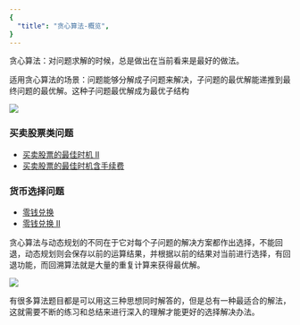 ```yaml
---
{
  "title": "贪心算法-概览",
}
---
```


贪心算法：对问题求解的时候，总是做出在当前看来是最好的做法。

适用贪心算法的场景：问题能够分解成子问题来解决，子问题的最优解能递推到最终问题的最优解。这种子问题最优解成为最优子结构

![](https://i.loli.net/2019/08/18/ZqOBvnsPUFVzXWp.jpg)

### 买卖股票类问题

- [买卖股票的最佳时机 II](https://leetcode-cn.com/problems/best-time-to-buy-and-sell-stock-ii/)
- [买卖股票的最佳时机含手续费](https://leetcode-cn.com/problems/best-time-to-buy-and-sell-stock-with-transaction-fee)

###  货币选择问题

- [零钱兑换](https://leetcode-cn.com/problems/coin-change)
- [零钱兑换 II](https://leetcode-cn.com/problems/coin-change-2)


贪心算法与动态规划的不同在于它对每个子问题的解决方案都作出选择，不能回退，动态规划则会保存以前的运算结果，并根据以前的结果对当前进行选择，有回退功能，而回溯算法就是大量的重复计算来获得最优解。

![](https://i.loli.net/2019/08/18/HQge7bvB6SWdotp.jpg)

有很多算法题目都是可以用这三种思想同时解答的，但是总有一种最适合的解法，这就需要不断的练习和总结来进行深入的理解才能更好的选择解决办法。